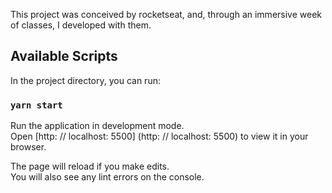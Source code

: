 This project was conceived by rocketseat, and, through an immersive week of classes, I developed with them.

## Available Scripts

In the project directory, you can run:

### `yarn start`

Run the application in development mode. <br />
Open [http: // localhost: 5500] (http: // localhost: 5500) to view it in your browser.

The page will reload if you make edits. <br />
You will also see any lint errors on the console.